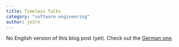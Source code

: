 ```yaml
---
title: Timeless Talks
category: "software engineering"
author: jo3rn
---
```


No English version of this blog post (yet). Check out the [German one](/de/blog/timeless-talks).